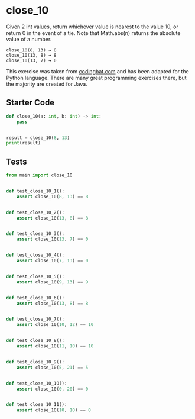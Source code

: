 # close_10





Given 2 int values, return whichever value is nearest to the value 10, or return 0 in the event of a tie. Note that Math.abs(n) returns the absolute value of a number.

```
close_10(8, 13) → 8
close_10(13, 8) → 8
close_10(13, 7) → 0
```

This exercise was taken from [codingbat.com](https://codingbat.com/prob/p172021) and has been adapted for the Python language. There are many great programming exercises there, but the majority are created for Java.

## Starter Code
```python
def close_10(a: int, b: int) -> int:
    pass


result = close_10(8, 13)
print(result)
```

## Tests
```python
from main import close_10


def test_close_10_1():
    assert close_10(8, 13) == 8


def test_close_10_2():
    assert close_10(13, 8) == 8


def test_close_10_3():
    assert close_10(13, 7) == 0


def test_close_10_4():
    assert close_10(7, 13) == 0


def test_close_10_5():
    assert close_10(9, 13) == 9


def test_close_10_6():
    assert close_10(13, 8) == 8


def test_close_10_7():
    assert close_10(10, 12) == 10


def test_close_10_8():
    assert close_10(11, 10) == 10


def test_close_10_9():
    assert close_10(5, 21) == 5


def test_close_10_10():
    assert close_10(0, 20) == 0


def test_close_10_11():
    assert close_10(10, 10) == 0
```
